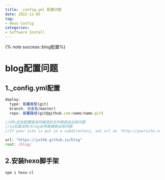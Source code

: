```yaml
---
title: _config.yml 配置问题
date: 2022-11-05
tag:
- Hexo Config
categories:
- Software Install
---
```


{% note success::blog配置%}


 
<!-- more -->



# blog配置问题

## 1._config.yml配置

```js
deploy:
  type: 部署类型(git)
  branch: 分支名(master)
  repo: 部署路径(git@github.com:name/name.git)

//URL此处配置错误将编译后文件路径会出现问题
//io后面没有/blog会导致搜索出现问题
//If your site is put in a subdirectory, set url as 'http://yoursite.com/child' and root as '/child/'

url: "https://yxt66.github.io/blog"
root: /blog/
```

## 2.安装hexo脚手架

```js
npm i hexo-cl
```






